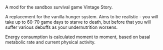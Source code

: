 A mod for the sandbox survival game Vintage Story.

A replacement for the vanilla hunger system. Aims to be realistic - you will take up to 60-70 game days to starve to death, but before that you will suffer various debuffs as your undernutrition worsens.

Energy consumption is calculated moment to moment, based on basal metabolic rate and current physical activity.

